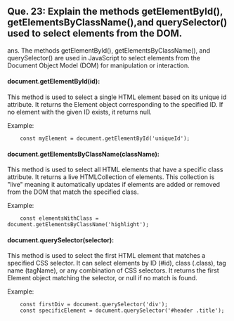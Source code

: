 ## Que. 23: Explain the methods getElementById(), getElementsByClassName(),and querySelector() used to select elements from the DOM.

ans. The methods getElementById(), getElementsByClassName(), and querySelector() are used in JavaScript to select elements from the Document Object Model (DOM) for manipulation or interaction.

#### document.getElementById(id):

This method is used to select a single HTML element based on its unique id attribute.
It returns the Element object corresponding to the specified ID.
If no element with the given ID exists, it returns null.

Example:


        const myElement = document.getElementById('uniqueId');


#### document.getElementsByClassName(className):

This method is used to select all HTML elements that have a specific class attribute.
It returns a live HTMLCollection of elements. This collection is "live" meaning it automatically updates if elements are added or removed from the DOM that match the specified class.

Example:


        const elementsWithClass = document.getElementsByClassName('highlight');

#### document.querySelector(selector):

This method is used to select the first HTML element that matches a specified CSS selector.
It can select elements by ID (#id), class (.class), tag name (tagName), or any combination of CSS selectors.
It returns the first Element object matching the selector, or null if no match is found.

Example:


        const firstDiv = document.querySelector('div');
        const specificElement = document.querySelector('#header .title');
